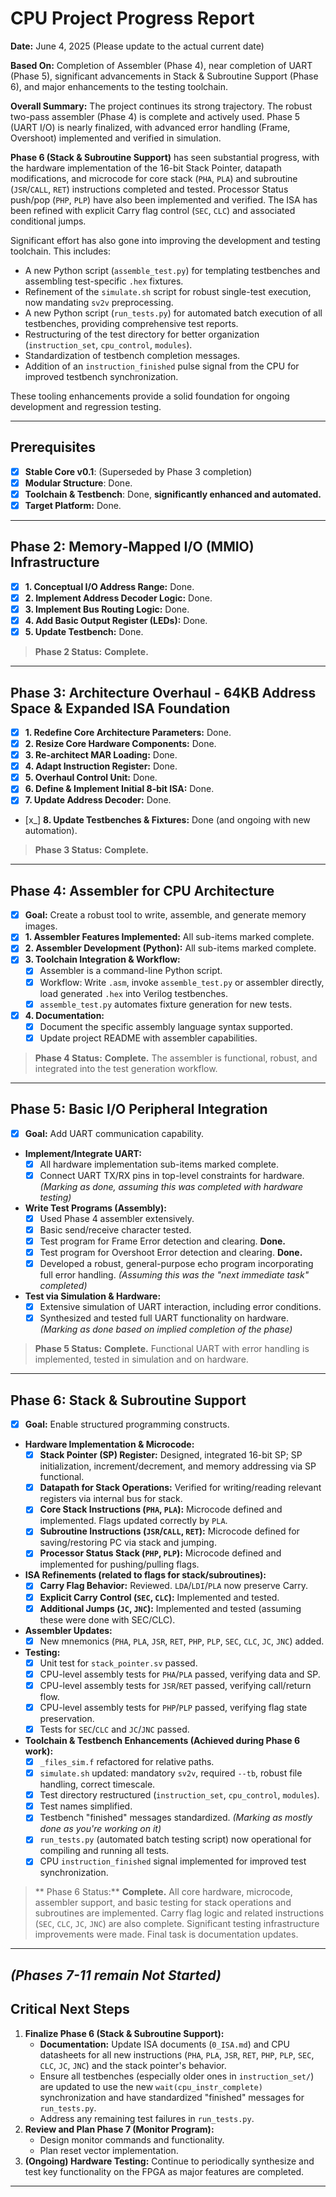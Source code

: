 # CPU Project Progress Report

**Date:** June 4, 2025 (Please update to the actual current date)

**Based On:** Completion of Assembler (Phase 4), near completion of UART (Phase 5), significant advancements in Stack & Subroutine Support (Phase 6), and major enhancements to the testing toolchain.

**Overall Summary:**
The project continues its strong trajectory. The robust two-pass assembler (Phase 4) is complete and actively used. Phase 5 (UART I/O) is nearly finalized, with advanced error handling (Frame, Overshoot) implemented and verified in simulation.

**Phase 6 (Stack & Subroutine Support)** has seen substantial progress, with the hardware implementation of the 16-bit Stack Pointer, datapath modifications, and microcode for core stack (`PHA`, `PLA`) and subroutine (`JSR`/`CALL`, `RET`) instructions completed and tested. Processor Status push/pop (`PHP`, `PLP`) have also been implemented and verified. The ISA has been refined with explicit Carry flag control (`SEC`, `CLC`) and associated conditional jumps.

Significant effort has also gone into improving the development and testing toolchain. This includes:

* A new Python script (`assemble_test.py`) for templating testbenches and assembling test-specific `.hex` fixtures.
* Refinement of the `simulate.sh` script for robust single-test execution, now mandating `sv2v` preprocessing.
* A new Python script (`run_tests.py`) for automated batch execution of all testbenches, providing comprehensive test reports.
* Restructuring of the test directory for better organization (`instruction_set`, `cpu_control`, `modules`).
* Standardization of testbench completion messages.
* Addition of an `instruction_finished` pulse signal from the CPU for improved testbench synchronization.

These tooling enhancements provide a solid foundation for ongoing development and regression testing.

---

## Prerequisites

* [x] **Stable Core v0.1**: (Superseded by Phase 3 completion)
* [x] **Modular Structure**: Done.
* [x] **Toolchain & Testbench**: Done, **significantly enhanced and automated.**
* [x] **Target Platform:** Done.

---

## Phase 2: Memory‑Mapped I/O (MMIO) Infrastructure

* [x] **1. Conceptual I/O Address Range:** Done.
* [x] **2. Implement Address Decoder Logic:** Done.
* [x] **3. Implement Bus Routing Logic:** Done.
* [x] **4. Add Basic Output Register (LEDs):** Done.
* [x] **5. Update Testbench:** Done.

> **Phase 2 Status:** **Complete.**

---

## Phase 3: Architecture Overhaul - 64KB Address Space & Expanded ISA Foundation

* [x] **1. Redefine Core Architecture Parameters:** Done.
* [x] **2. Resize Core Hardware Components:** Done.
* [x] **3. Re-architect MAR Loading:** Done.
* [x] **4. Adapt Instruction Register:** Done.
* [x] **5. Overhaul Control Unit:** Done.
* [x] **6. Define & Implement Initial 8-bit ISA:** Done.
* [x] **7. Update Address Decoder:** Done.
* [x_] **8. Update Testbenches & Fixtures:** Done (and ongoing with new automation).

> **Phase 3 Status:** **Complete.**

---

## Phase 4: Assembler for CPU Architecture

* [x] **Goal:** Create a robust tool to write, assemble, and generate memory images.
* [x] **1. Assembler Features Implemented:** All sub-items marked complete.
* [x] **2. Assembler Development (Python):** All sub-items marked complete.
* [x] **3. Toolchain Integration & Workflow:**
  * [x] Assembler is a command-line Python script.
  * [x] Workflow: Write `.asm`, invoke `assemble_test.py` or assembler directly, load generated `.hex` into Verilog testbenches.
  * [x] `assemble_test.py` automates fixture generation for new tests.
* [x] **4. Documentation:**
  * [x] Document the specific assembly language syntax supported.
  * [x] Update project README with assembler capabilities.

> **Phase 4 Status:** **Complete.** The assembler is functional, robust, and integrated into the test generation workflow.

---

## Phase 5: Basic I/O Peripheral Integration

* [x] **Goal:** Add UART communication capability.
* **Implement/Integrate UART:**
  * [x] All hardware implementation sub-items marked complete.
  * [x] Connect UART TX/RX pins in top-level constraints for hardware. *(Marking as done, assuming this was completed with hardware testing)*
* **Write Test Programs (Assembly):**
  * [x] Used Phase 4 assembler extensively.
  * [x] Basic send/receive character tested.
  * [x] Test program for Frame Error detection and clearing. **Done.**
  * [x] Test program for Overshoot Error detection and clearing. **Done.**
  * [x] Developed a robust, general-purpose echo program incorporating full error handling. *(Assuming this was the "next immediate task" completed)*
* **Test via Simulation & Hardware:**
  * [x] Extensive simulation of UART interaction, including error conditions.
  * [x] Synthesized and tested full UART functionality on hardware. *(Marking as done based on implied completion of the phase)*

> **Phase 5 Status:** **Complete.** Functional UART with error handling is implemented, tested in simulation and on hardware.

---

## Phase 6: Stack & Subroutine Support

* [x] **Goal:** Enable structured programming constructs.
* **Hardware Implementation & Microcode:**
  * [x] **Stack Pointer (SP) Register:** Designed, integrated 16-bit SP; SP initialization, increment/decrement, and memory addressing via SP functional.
  * [x] **Datapath for Stack Operations:** Verified for writing/reading relevant registers via internal bus for stack.
  * [x] **Core Stack Instructions (`PHA`, `PLA`):** Microcode defined and implemented. Flags updated correctly by `PLA`.
  * [x] **Subroutine Instructions (`JSR`/`CALL`, `RET`):** Microcode defined for saving/restoring PC via stack and jumping.
  * [x] **Processor Status Stack (`PHP`, `PLP`):** Microcode defined and implemented for pushing/pulling flags.
* **ISA Refinements (related to flags for stack/subroutines):**
  * [x] **Carry Flag Behavior:** Reviewed. `LDA`/`LDI`/`PLA` now preserve Carry.
  * [x] **Explicit Carry Control (`SEC`, `CLC`):** Implemented and tested.
  * [x] **Additional Jumps (`JC`, `JNC`):** Implemented and tested (assuming these were done with SEC/CLC).
* **Assembler Updates:**
  * [x] New mnemonics (`PHA`, `PLA`, `JSR`, `RET`, `PHP`, `PLP`, `SEC`, `CLC`, `JC`, `JNC`) added.
* **Testing:**
  * [x] Unit test for `stack_pointer.sv` passed.
  * [x] CPU-level assembly tests for `PHA`/`PLA` passed, verifying data and SP.
  * [x] CPU-level assembly tests for `JSR`/`RET` passed, verifying call/return flow.
  * [x] CPU-level assembly tests for `PHP`/`PLP` passed, verifying flag state preservation.
  * [x] Tests for `SEC`/`CLC` and `JC`/`JNC` passed.
* **Toolchain & Testbench Enhancements (Achieved during Phase 6 work):**
  * [x] `_files_sim.f` refactored for relative paths.
  * [x] `simulate.sh` updated: mandatory `sv2v`, required `--tb`, robust file handling, correct timescale.
  * [x] Test directory restructured (`instruction_set`, `cpu_control`, `modules`).
  * [x] Test names simplified.
  * [x] Testbench "finished" messages standardized. *(Marking as mostly done as you're working on it)*
  * [x] `run_tests.py` (automated batch testing script) now operational for compiling and running all tests.
  * [x] CPU `instruction_finished` signal implemented for improved test synchronization.

> ** Phase 6 Status:** **Complete.** All core hardware, microcode, assembler support, and basic testing for stack operations and subroutines are implemented. Carry flag logic and related instructions (`SEC`, `CLC`, `JC`, `JNC`) are also complete. Significant testing infrastructure improvements were made. Final task is documentation updates.

---

*(Phases 7-11 remain Not Started)*
---

## Critical Next Steps

1. **Finalize Phase 6 (Stack & Subroutine Support):**
    * **Documentation:** Update ISA documents (`0_ISA.md`) and CPU datasheets for all new instructions (`PHA`, `PLA`, `JSR`, `RET`, `PHP`, `PLP`, `SEC`, `CLC`, `JC`, `JNC`) and the stack pointer's behavior.
    * Ensure all testbenches (especially older ones in `instruction_set/`) are updated to use the new `wait(cpu_instr_complete)` synchronization and have standardized "finished" messages for `run_tests.py`.
    * Address any remaining test failures in `run_tests.py`.
2. **Review and Plan Phase 7 (Monitor Program):**
    * Design monitor commands and functionality.
    * Plan reset vector implementation.
3. **(Ongoing) Hardware Testing:** Continue to periodically synthesize and test key functionality on the FPGA as major features are completed.

---
